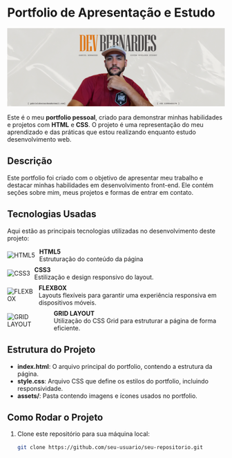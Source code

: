# Portfolio de Apresentação e Estudo

![Portfolio Banner](./assets/images/banner-portfolio.png)

Este é o meu **portfolio pessoal**, criado para demonstrar minhas habilidades e projetos com **HTML** e **CSS**. O projeto é uma representação do meu aprendizado e das práticas que estou realizando enquanto estudo desenvolvimento web.

## Descrição

Este portfolio foi criado com o objetivo de apresentar meu trabalho e destacar minhas habilidades em desenvolvimento front-end. Ele contém seções sobre mim, meus projetos e formas de entrar em contato.

## Tecnologias Usadas

Aqui estão as principais tecnologias utilizadas no desenvolvimento deste projeto:

<div style="display: flex; align-items: center; gap: 10px; margin-bottom: 8px;">
  <img src="https://img.icons8.com/color/48/000000/html-5.png" alt="HTML5">
  <div>
    <strong>HTML5</strong><br>
    Estruturação do conteúdo da página
  </div>
</div>

<div style="display: flex; align-items: center; gap: 10px; margin-bottom: 8px;">
  <img src="https://img.icons8.com/color/48/000000/css3.png" alt="CSS3">
  <div>
    <strong>CSS3</strong><br>
    Estilização e design responsivo do layout.
  </div>
</div>

<div style="display: flex; align-items: center; gap: 10px; margin-bottom: 8px;">
  <img src="https://img.icons8.com/?size=80&id=SosJcXuvaiLY&format=png" alt="FLEXBOX">
  <div>
    <strong>FLEXBOX</strong><br>
    Layouts flexíveis para garantir uma experiência responsiva em dispositivos móveis.
  </div>
</div>

<div style="display: flex; align-items: center; gap: 10px; margin-bottom: 8px;">
  <img src="https://img.icons8.com/?size=80&id=QPyHOJHHrcUi&format=png" alt="GRID LAYOUT">
  <div>
    <strong>GRID LAYOUT</strong><br>
    Utilização do CSS Grid para estruturar a página de forma eficiente.
  </div>
</div>

## Estrutura do Projeto

- **index.html**: O arquivo principal do portfolio, contendo a estrutura da página.
- **style.css**: Arquivo CSS que define os estilos do portfolio, incluindo responsividade.
- **assets/**: Pasta contendo imagens e ícones usados no portfolio.

## Como Rodar o Projeto

1. Clone este repositório para sua máquina local:

   ```bash
   git clone https://github.com/seu-usuario/seu-repositorio.git

